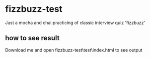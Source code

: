 # fizzbuzz-test
Just a mocha and chai practicing of classic interview quiz 'fizzbuzz'

## how to see result
Download me and open fizzbuzz-test\test\index.html to see output
